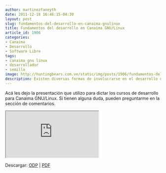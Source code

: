 ```yaml
---
author: martinezfaneyth
date: 2011-12-18 16:46:15-04:30
layout: post
slug: fundamentos-del-desarrollo-en-canaima-gnulinux
title: Fundamentos del desarrollo en Canaima GNU/Linux
article_id: 1906
categories:
- Canaima
- Desarrollo
- Software Libre
tags:
- canaima gnu linux
- desarrollador
- semilla
image: http://huntingbears.com.ve/static/img/posts/1906/fundamentos-del-desarrollo-en-canaima-gnulinux__1.jpg
description: Existen diversas formas de involucrarse en el desarrollo de Canaima GNU/Linux.
---
```


Acá les dejo la presentación que utilizo para dictar los cursos de desarrollo para Canaima GNU/Linux. Si tienen alguna duda, pueden preguntarme en la sección de comentarios.

<iframe class="pdfviewer" src="http://docs.google.com/viewer?url=http%3A%2F%2Fdl.dropboxusercontent.com%2Fu%2F16329841%2FCanaima-Desarrollo~VIT%2BPDVSA%2BCNTI.pdf&amp;embedded=true"></iframe>

Descargar: [ODP](http://dl.dropboxusercontent.com/u/16329841/Canaima-Desarrollo~VIT+PDVSA+CNTI.odp) | [PDF](http://dl.dropboxusercontent.com/u/16329841/Canaima-Desarrollo~VIT+PDVSA+CNTI.pdf)
